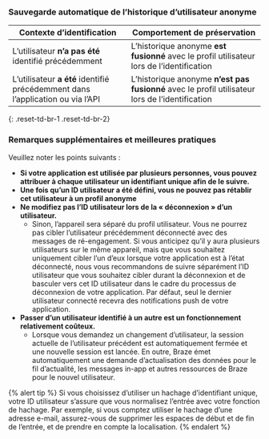 ### Sauvegarde automatique de l’historique d’utilisateur anonyme

| Contexte d’identification | Comportement de préservation |
| ---------------------- | -------------------------- |
| L’utilisateur **n’a pas été** identifié précédemment | L’historique anonyme **est fusionné** avec le profil utilisateur lors de l’identification |
| L’utilisateur **a été** identifié précédemment dans l’application ou via l’API | L’historique anonyme **n’est pas fusionné** avec le profil utilisateur lors de l’identification |
{: .reset-td-br-1 .reset-td-br-2}

### Remarques supplémentaires et meilleures pratiques
Veuillez noter les points suivants :

- **Si votre application est utilisée par plusieurs personnes, vous pouvez attribuer à chaque utilisateur un identifiant unique afin de le suivre.**
- **Une fois qu’un ID utilisateur a été défini, vous ne pouvez pas rétablir cet utilisateur à un profil anonyme**
- **Ne modifiez pas l’ID utilisateur lors de la « déconnexion » d’un utilisateur.**
  - Sinon, l’appareil sera séparé du profil utilisateur. Vous ne pourrez pas cibler l’utilisateur précédemment déconnecté avec des messages de ré-engagement. Si vous anticipez qu’il y aura plusieurs utilisateurs sur le même appareil, mais que vous souhaitez uniquement cibler l’un d’eux lorsque votre application est à l’état déconnecté, nous vous recommandons de suivre séparément l’ID utilisateur que vous souhaitez cibler durant la déconnexion et de basculer vers cet ID utilisateur dans le cadre du processus de déconnexion de votre application. Par défaut, seul le dernier utilisateur connecté recevra des notifications push de votre application.
- **Passer d’un utilisateur identifié à un autre est un fonctionnement relativement coûteux.**
  - Lorsque vous demandez un changement d’utilisateur, la session actuelle de l’utilisateur précédent est automatiquement fermée et une nouvelle session est lancée. En outre, Braze émet automatiquement une demande d’actualisation des données pour le fil d’actualité, les messages in-app et autres ressources de Braze pour le nouvel utilisateur.

{% alert tip %}
Si vous choisissez d’utiliser un hachage d’identifiant unique, votre ID utilisateur s’assure que vous normalisez l’entrée avec votre fonction de hachage. Par exemple, si vous comptez utiliser le hachage d’une adresse e-mail, assurez-vous de supprimer les espaces de début et de fin de l’entrée, et de prendre en compte la localisation.
{% endalert %}